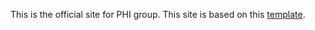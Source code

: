 This is the official site for PHI group. 
This site is based on this [template](https://github.com/uwsampa/research-group-web).
